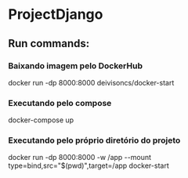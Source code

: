 # ProjectDjango

## Run commands: 
### Baixando imagem pelo DockerHub
docker run -dp 8000:8000 deivisoncs/docker-start

### Executando pelo compose
docker-compose up

### Executando pelo próprio diretório do projeto
docker run -dp 8000:8000 -w /app --mount type=bind,src="$(pwd)",target=/app docker-start